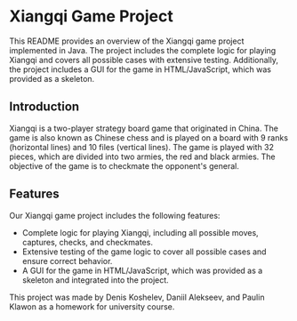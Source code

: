 # Xiangqi Game Project
This README provides an overview of the Xiangqi game project implemented in Java. The project includes the complete logic for playing Xiangqi and covers all possible cases with extensive testing. Additionally, the project includes a GUI for the game in HTML/JavaScript, which was provided as a skeleton.

## Introduction
Xiangqi is a two-player strategy board game that originated in China. The game is also known as Chinese chess and is played on a board with 9 ranks (horizontal lines) and 10 files (vertical lines). The game is played with 32 pieces, which are divided into two armies, the red and black armies. The objective of the game is to checkmate the opponent's general.

## Features
Our Xiangqi game project includes the following features:

- Complete logic for playing Xiangqi, including all possible moves, captures, checks, and checkmates.
- Extensive testing of the game logic to cover all possible cases and ensure correct behavior.
- A GUI for the game in HTML/JavaScript, which was provided as a skeleton and integrated into the project.

This project was made by Denis Koshelev, Daniil Alekseev, and Paulin Klawon as a homework for university course. 
